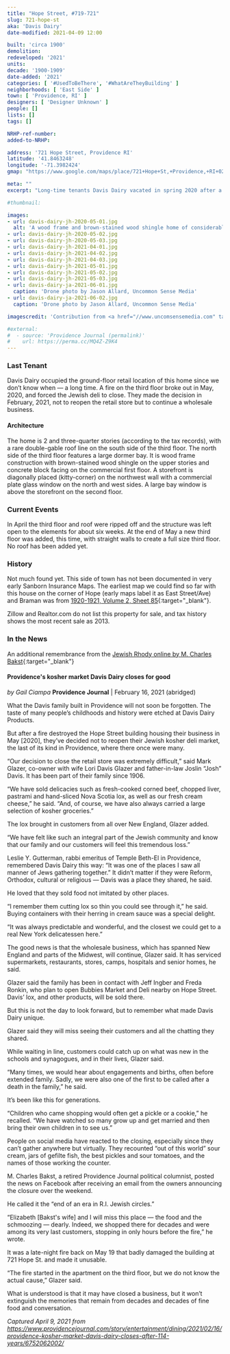 ```yaml
---
title: "Hope Street, #719-721"
slug: 721-hope-st
aka: 'Davis Dairy'
date-modified: 2021-04-09 12:00

built: 'circa 1900'
demolition:
redeveloped: '2021'
units:
decade: '1900-1909'
date-added: '2021'
categories: [ '#UsedToBeThere', '#WhatAreTheyBuilding' ]
neighborhoods: [ 'East Side' ]
town: [ 'Providence, RI' ]
designers: [ 'Designer Unknown' ]
people: []
lists: []
tags: []

NRHP-ref-number:
added-to-NRHP:

address: '721 Hope Street, Providence RI'
latitude: '41.8463248'
longitude: '-71.3982424'
gmap: "https://www.google.com/maps/place/721+Hope+St,+Providence,+RI+02906/@41.8463248,-71.3982424,17z/data=!3m1!4b1!4m5!3m4!1s0x89e444c5375dc1eb:0x9ff04c33b60be211!8m2!3d41.8463248!4d-71.3960537"

meta: ""
excerpt: "Long-time tenants Davis Dairy vacated in spring 2020 after a fire damaaged the upper floors of the house"

#thumbnail:

images:
- url: davis-dairy-jh-2020-05-01.jpg
  alt: 'A wood frame and brown-stained wood shingle home of considerable mass — the home looks dense from the outside, with an almost full third floor apartment featuring cross-gables on the south side and a large dormer bay window on the north side. The front second story has a bay window as well, while the first floor is finished in a commercial-block style with commercial storefront windows and ribbed concrete block around the perimter.'
- url: davis-dairy-jh-2020-05-02.jpg
- url: davis-dairy-jh-2020-05-03.jpg
- url: davis-dairy-jh-2021-04-01.jpg
- url: davis-dairy-jh-2021-04-02.jpg
- url: davis-dairy-jh-2021-04-03.jpg
- url: davis-dairy-jh-2021-05-01.jpg
- url: davis-dairy-jh-2021-05-02.jpg
- url: davis-dairy-jh-2021-05-03.jpg
- url: davis-dairy-ja-2021-06-01.jpg
  caption: 'Drone photo by Jason Allard, Uncommon Sense Media'
- url: davis-dairy-ja-2021-06-02.jpg
  caption: 'Drone photo by Jason Allard, Uncommon Sense Media'

imagescredit: 'Contribution from <a href="//www.uncomsensemedia.com" target="_blank">Jason Allard, Uncommon Sense Media</a>'

#external:
#  - source: 'Providence Journal (permalink)'
#    url: https://perma.cc/MQ4Z-Z9K4
---
```


### Last Tenant

Davis Dairy occupied the ground-floor retail location of this home since we don’t know when — a long time. A fire on the third floor broke out in May, 2020, and forced the Jewish deli to close. They made the decision in February, 2021, not to reopen the retail store but to continue a wholesale business.

#### Architecture

The home is 2 and three-quarter stories (according to the tax records), with a rare double-gable roof line on the south side of the third floor. The north side of the third floor features a large dormer bay. It is wood frame construction with brown-stained wood shingle on the upper stories and concrete block facing on the commercial first floor. A storefront is diagonally placed (kitty-corner) on the northwest wall with a commercial plate glass window on the north and west sides. A large bay window is above the storefront on the second floor.


### Current Events

In April the third floor and roof were ripped off and the structure was left open to the elements for about six weeks. At the end of May a new third floor was added, this time, with straight walls to create a full size third floor. No roof has been added yet.


### History

Not much found yet. This side of town has not been documented in very early Sanborn Insurance Maps. The earliest map we could find so far with this house on the corner of Hope (early maps label it as East Street/Ave) and Braman was from [1920-1921, Volume 2, Sheet 85](//digitalsanbornmaps.proquest.com/browse_maps/40/8075/39395/41287/561123?accountid=7136){:target="_blank"}.

Zillow and Realtor.com do not list this property for sale, and tax history shows the most recent sale as 2013.


### In the News

An additional remembrance from the [Jewish Rhody online by M. Charles Bakst](//www.jewishrhody.com/stories/davis-deli-gone-but-the-memories-live-on,13041){:target="_blank"}


#### Providence's kosher market Davis Dairy closes for good

_by Gail Ciampa_
**Providence Journal** | February 16, 2021 (abridged)

What the Davis family built in Providence will not soon be forgotten. The taste of many people’s childhoods and history were etched at Davis Dairy Products.

But after a fire destroyed the Hope Street building housing their business in May [2020], they’ve decided not to reopen their Jewish kosher deli market, the last of its kind in Providence, where there once were many.

“Our decision to close the retail store was extremely difficult,” said Mark Glazer, co-owner with wife Lori Davis Glazer and father-in-law Joslin “Josh” Davis. It has been part of their family since 1906.

“We have sold delicacies such as fresh-cooked corned beef, chopped liver, pastrami and hand-sliced Nova Scotia lox, as well as our fresh cream cheese,” he said. “And, of course, we have also always carried a large selection of kosher groceries.”

The lox brought in customers from all over New England, Glazer added.

“We have felt like such an integral part of the Jewish community and know that our family and our customers will feel this tremendous loss.”

Leslie Y. Gutterman, rabbi emeritus of Temple Beth-El in Providence, remembered Davis Dairy this way: “It was one of the places I saw all manner of Jews gathering together.” It didn’t matter if they were Reform, Orthodox, cultural or religious — Davis was a place they shared, he said.

He loved that they sold food not imitated by other places.

“I remember them cutting lox so thin you could see through it,” he said. Buying containers with their herring in cream sauce was a special delight.

“It was always predictable and wonderful, and the closest we could get to a real New York delicatessen here.”

The good news is that the wholesale business, which has spanned New England and parts of the Midwest, will continue, Glazer said. It has serviced supermarkets, restaurants, stores, camps, hospitals and senior homes, he said.

Glazer said the family has been in contact with Jeff Ingber and Freda Ronkin, who plan to open Bubbies Market and Deli nearby on Hope Street. Davis’ lox, and other products, will be sold there.

But this is not the day to look forward, but to remember what made Davis Dairy unique.

Glazer said they will miss seeing their customers and all the chatting they shared.

While waiting in line, customers could catch up on what was new in the schools and synagogues, and in their lives, Glazer said.

“Many times, we would hear about engagements and births, often before extended family. Sadly, we were also one of the first to be called after a death in the family,” he said.

It’s been like this for generations.

“Children who came shopping would often get a pickle or a cookie,” he recalled. “We have watched so many grow up and get married and then bring their own children in to see us.”

People on social media have reacted to the closing, especially since they can’t gather anywhere but virtually. They recounted “out of this world” sour cream, jars of gefilte fish, the best pickles and sour tomatoes, and the names of those working the counter.

M. Charles Bakst, a retired Providence Journal political columnist, posted the news on Facebook after receiving an email from the owners announcing the closure over the weekend.

He called it the “end of an era in R.I. Jewish circles.”

“Elizabeth [Bakst's wife] and I will miss this place — the food and the schmoozing — dearly. Indeed, we shopped there for decades and were among its very last customers, stopping in only hours before the fire,” he wrote.

It was a late-night fire back on May 19 that badly damaged the building at 721 Hope St. and made it unusable.

“The fire started in the apartment on the third floor, but we do not know the actual cause,” Glazer said.

What is understood is that it may have closed a business, but it won’t extinguish the memories that remain from decades and decades of fine food and conversation.

_Captured April 9, 2021 from https://www.providencejournal.com/story/entertainment/dining/2021/02/16/providence-kosher-market-davis-dairy-closes-after-114-years/6752062002/_
